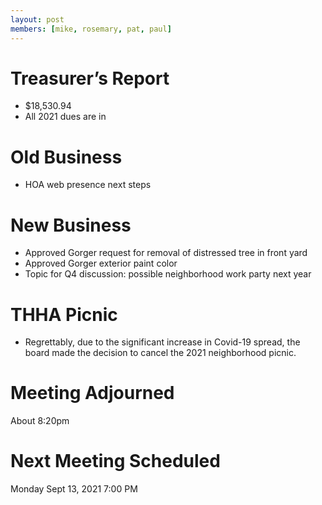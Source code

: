```yaml
---
layout: post
members: [mike, rosemary, pat, paul]
---
```

# Treasurer’s Report
- $18,530.94
- All 2021 dues are in

# Old Business
- HOA web presence next steps

# New Business
- Approved Gorger request for removal of distressed tree in front yard
- Approved Gorger exterior paint color
- Topic for Q4 discussion: possible neighborhood work party next year

# THHA Picnic
- Regrettably, due to the significant increase in Covid-19 spread, the board made the decision to cancel the 2021 neighborhood picnic.

# Meeting Adjourned
About 8:20pm

# Next Meeting Scheduled
Monday Sept 13, 2021 7:00 PM

